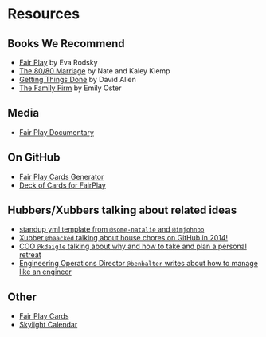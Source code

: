# Resources

## Books We Recommend

* [Fair Play](https://www.fairplaylife.com/the-book) by Eva Rodsky
* [The 80/80 Marriage](https://www.8080marriage.com/) by Nate and Kaley Klemp
* [Getting Things Done](https://www.amazon.com/Getting-Things-Done-Stress-Free-Productivity/dp/0143126563) by David Allen
* [The Family Firm](https://www.penguinrandomhouse.com/books/639450/the-family-firm-by-emily-oster/) by Emily Oster

## Media

* [Fair Play Documentary](https://www.fairplaylife.com/documentary)

## On GitHub

* [Fair Play Cards Generator](https://github.com/DSchau/fair-play)
* [Deck of Cards for FairPlay](https://github.com/FakuOrtiz/Deck-of-Cards-for-FairPlay)

## Hubbers/Xubbers talking about related ideas

* [standup yml template from `@some-natalie` and `@imjohnbo`](https://gist.github.com/some-natalie/aff399da984211721619aa8f067ae509)
* [Xubber `@haacked` talking about house chores on GitHub in 2014!](https://haacked.com/archive/2014/06/30/github-issues-saved-my-marriage/)
* [COO `@kdaigle` talking about why and how to take and plan a personal retreat](https://www.kyledaigle.com/its-time-for-your-think-week/)
* [Engineering Operations Director `@benbalter` writes about how to manage like an engineer](https://ben.balter.com/2023/01/10/manage-like-an-engineer/)

## Other

* [Fair Play Cards](https://www.fairplaylife.com/the-cards)
* [Skylight Calendar](https://www.skylightframe.com/calendar/)
